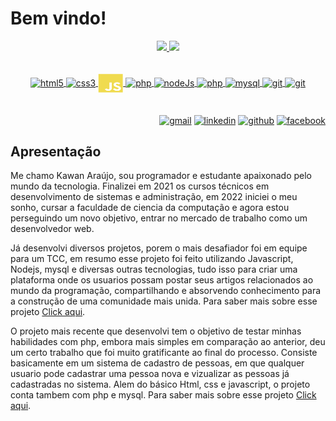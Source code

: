 # Bem vindo!

<div align="center">
  <a href="https://github.com/k4w4n">
  <img height="180em" src="https://github-readme-stats.vercel.app/api?username=k4w4n&show_icons=true&theme=github_dark&include_all_commits=true&count_private=true"/>
  <img height="180em" src="https://github-readme-stats.vercel.app/api/top-langs/?username=k4w4n&layout=compact&langs_count=7&theme=github_dark"/>
</div>

<br/>
<br/>

<div style="display: inline_block" align="center">
    <img align="center" alt="html5" height="30" width="40" src="https://cdn.jsdelivr.net/gh/devicons/devicon/icons/html5/html5-original.svg">
    <img align="center" alt="css3" height="30" width="40" src="https://cdn.jsdelivr.net/gh/devicons/devicon/icons/css3/css3-original.svg">
    <img align="center" alt="javascript" height="30" width="40" src="https://raw.githubusercontent.com/devicons/devicon/master/icons/javascript/javascript-plain.svg">
    <img align="center" alt="php" height="30" width="40" src="https://cdn.jsdelivr.net/gh/devicons/devicon/icons/bootstrap/bootstrap-plain.svg">
    <img align="center" alt="nodeJs" height="30" width="40" src="https://cdn.jsdelivr.net/gh/devicons/devicon/icons/nodejs/nodejs-original.svg">
    <img align="center" alt="php" height="30" width="40" src="https://cdn.jsdelivr.net/gh/devicons/devicon/icons/php/php-plain.svg">
    <img align="center" alt="mysql" height="30" width="40" src="https://cdn.jsdelivr.net/gh/devicons/devicon/icons/mysql/mysql-plain.svg">
    <img align="center" alt="git" height="30" width="40" src="https://cdn.jsdelivr.net/gh/devicons/devicon/icons/git/git-original.svg">
    <img align="center" alt="git" height="30" width="40" src="https://cdn.jsdelivr.net/gh/devicons/devicon/icons/github/github-original.svg">
</div>
<br>
<br>
<div align="end">
    <a href="mailto:kawanaraujocontatoi@gmail.com"><img align="center" alt="gmail" height="25" width="100" src="https://img.shields.io/badge/Gmail-D14836?style=for-the-badge&logo=gmail&logoColor=white"></a>
    <a href="https://www.linkedin.com/in/kawan-ara%C3%BAjo-96ba001b1/"><img align="center" alt="linkedin" height="25" width="100" src="https://img.shields.io/badge/LinkedIn-0077B5?style=for-the-badge&logo=linkedin&logoColor=white"></a>
    <a href="https://github.com/K4w4n"><img align="center" alt="github" height="25" width="100" src="https://img.shields.io/badge/GitHub-100000?style=for-the-badge&logo=github&logoColor=white"></a>
    <a href="https://www.facebook.com/profile.php?id=100004386826067"><img align="center" alt="facebook" height="25" width="100" src="https://img.shields.io/badge/Facebook-1877F2?style=for-the-badge&logo=facebook&logoColor=white"></a>
</div>

## Apresentação

Me chamo Kawan Araújo, sou programador e estudante apaixonado pelo mundo da tecnologia. Finalizei em 2021 os cursos técnicos em desenvolvimento de sistemas e administração, em 2022 iniciei o meu sonho, cursar a faculdade de ciencia da computação e agora estou perseguindo um novo objetivo, entrar no mercado de trabalho como um desenvolvedor web.

Já desenvolvi diversos projetos, porem o mais desafiador foi em equipe para um TCC, em resumo esse projeto foi feito utilizando Javascript, Nodejs, mysql e diversas outras tecnologias, tudo isso para criar uma plataforma onde os usuarios possam postar seus artigos relacionados ao mundo da programação, compartilhando e absorvendo conhecimento para a construção de uma comunidade mais unida. Para saber mais sobre esse projeto [Click aqui](https://github.com/K4w4n/Ceos).

O projeto mais recente que desenvolvi tem o objetivo de testar minhas habilidades com php, embora mais simples em comparação ao anterior, deu um certo trabalho que foi muito gratificante ao final do processo. Consiste basicamente em um sistema de cadastro de pessoas, em que qualquer usuario pode cadastrar uma pessoa nova e vizualizar as pessoas já cadastradas no sistema. Alem do básico Html, css e javascript, o projeto conta tambem com php e mysql. Para saber mais sobre esse projeto [Click aqui](https://github.com/K4w4n/cadastro-de-pessoas).